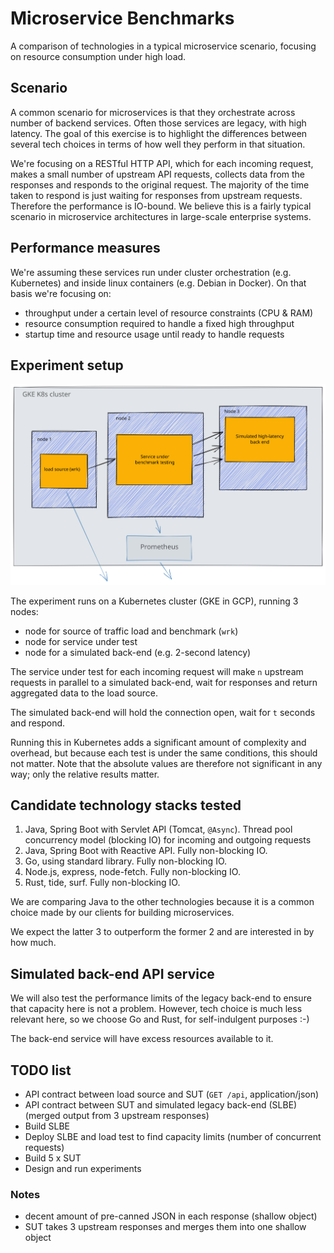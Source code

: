 # Microservice Benchmarks

A comparison of technologies in a typical microservice scenario, focusing on resource consumption under high load.

## Scenario

A common scenario for microservices is that they orchestrate across number of backend services. Often those services are legacy, with high latency. The goal of this exercise is to highlight the differences between several tech choices in terms of how well they perform in that situation.

We're focusing on a RESTful HTTP API, which for each incoming request, makes a small number of upstream API requests, collects data from the responses and responds to the original request. The majority of the time taken to respond is just waiting for responses from upstream requests. Therefore the performance is IO-bound. We believe this is a fairly typical scenario in microservice architectures in large-scale enterprise systems.

## Performance measures

We're assuming these services run under cluster orchestration (e.g. Kubernetes) and inside linux containers (e.g. Debian in Docker). On that basis we're focusing on:

- throughput under a certain level of resource constraints (CPU & RAM)
- resource consumption required to handle a fixed high throughput
- startup time and resource usage until ready to handle requests

## Experiment setup

![](./setup.svg)

The experiment runs on a Kubernetes cluster (GKE in GCP), running 3 nodes:

- node for source of traffic load and benchmark (`wrk`)
- node for service under test
- node for a simulated back-end (e.g. 2-second latency)

The service under test for each incoming request will make `n` upstream requests in parallel to a simulated back-end, wait for responses and return aggregated data to the load source.

The simulated back-end will hold the connection open, wait for `t` seconds and respond.

Running this in Kubernetes adds a significant amount of complexity and overhead, but because each test is under the same conditions, this should not matter. Note that the absolute values are therefore not significant in any way; only the relative results matter.

## Candidate technology stacks tested

1. Java, Spring Boot with Servlet API (Tomcat, `@Async`). Thread pool concurrency model (blocking IO) for incoming and outgoing requests
2. Java, Spring Boot with Reactive API. Fully non-blocking IO.
3. Go, using standard library. Fully non-blocking IO.
4. Node.js, express, node-fetch. Fully non-blocking IO.
5. Rust, tide, surf. Fully non-blocking IO.

We are comparing Java to the other technologies because it is a common choice made by our clients for building microservices.

We expect the latter 3 to outperform the former 2 and are interested in by how much.

## Simulated back-end API service

We will also test the performance limits of the legacy back-end to ensure that capacity here is not a problem. However, tech choice is much less relevant here, so we choose Go and Rust, for self-indulgent purposes :-)

The back-end service will have excess resources available to it.

## TODO list

- API contract between load source and SUT (`GET /api`, application/json)
- API contract between SUT and simulated legacy back-end (SLBE) (merged output from 3 upstream responses)
- Build SLBE
- Deploy SLBE and load test to find capacity limits (number of concurrent requests)
- Build 5 x SUT
- Design and run experiments

### Notes

- decent amount of pre-canned JSON in each response (shallow object)
- SUT takes 3 upstream responses and merges them into one shallow object
